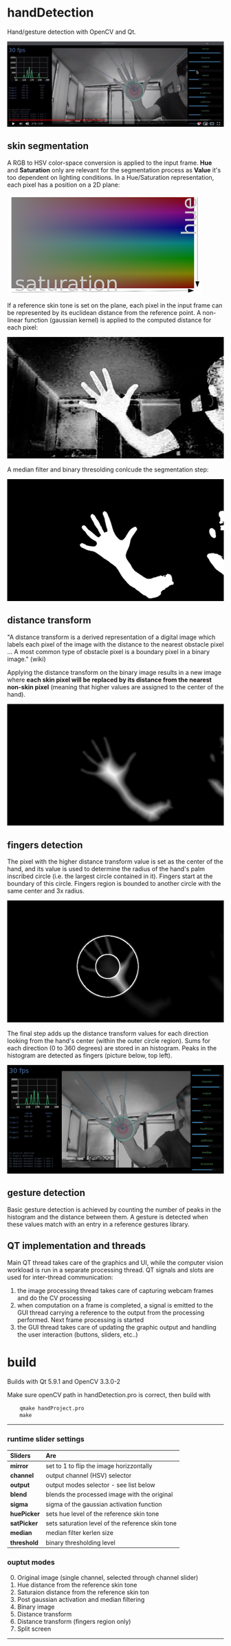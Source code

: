 # handDetection
Hand/gesture detection with OpenCV and Qt.

[![IMAGE ALT TEXT HERE](pics/thumb.png)](https://www.youtube.com/watch?v=pJyfd6UgbvM)

## skin segmentation
A RGB to HSV color-space conversion is applied to the input frame. **Hue** and **Saturation** only are relevant for the segmentation process as **Value** it's too dependent on lighting conditions.
In a Hue/Saturation representation, each pixel has a position on a 2D plane:

![hue/saturation space](pics/hueSatSpace.png)

If a reference skin tone is set on the plane, each pixel in the input frame can be represented by its euclidean distance from the reference point. A non-linear function (gaussian kernel) is applied to the computed distance for each pixel:

![distance from reference skin tone + gaussian kernel](pics/gaussian.png)

A median filter and binary thresolding conlcude the segmentation step:

![binary threshold](pics/binary.png)

## distance transform
"A distance transform is a derived representation of a digital image which labels each pixel of the image with the distance to the nearest obstacle pixel ... A most common type of obstacle pixel is a boundary pixel in a binary image." (wiki)

Applying the distance transform on the binary image results in a new image where **each skin pixel will be replaced by its distance from the nearest non-skin pixel** (meaning that higher values are assigned to the center of the hand).

![distance transform](pics/distanceTransform.png)

## fingers detection
The pixel with the higher distance transform value is set as the center of the hand, and its value is used to determine the radius of the hand's palm inscribed circle (i.e. the largest circle contained in it). Fingers start at the boundary of this circle. Fingers region is bounded to another circle with the same center and 3x radius.

![fingers ROI](pics/fingers.png)

The final step adds up the distance transform values for each direction looking from the hand's center (within the outer circle region). Sums for each direction (0 to 360 degrees) are stored in an histogram. Peaks in the histogram are detected as fingers (picture below, top left).

![hand profile histogram](pics/handProfile.png)

## gesture detection

Basic gesture detection is achieved by counting the number of peaks in the histogram and the distance between them. A gesture is detected when these values match with an entry in a reference gestures library.

## QT implementation and threads
Main QT thread takes care of the graphics and UI, while the computer vision workload is run in a separate processing thread. QT signals and slots are used for inter-thread communication:
1. the image processing thread takes care of capturing webcam frames and do the CV processing
2. when computation on a frame is completed, a signal is emitted to the GUI thread carrying a reference to the output from the processing performed. Next frame processing is started
3. the GUI thread takes care of updating the graphic output and handling the user interaction (buttons, sliders, etc..)


# build
Builds with Qt 5.9.1 and OpenCV 3.3.0-2

Make sure openCV path in handDetection.pro is correct, then build with 

        qmake handProject.pro
        make


---

### runtime slider settings
| Sliders | Are |
| :--- | :--- |
| **mirror** | set to 1 to flip the image horizzontally |
| **channel** | output channel (HSV) selector |
| **output** | output modes selector - see list below |
| **blend** | blends the processed image with the original|
| **sigma** | sigma of the gaussian activation function |
| **huePicker** | sets hue level of the reference skin tone |
| **satPicker** | sets saturation level of the reference skin tone |
| **median**  | median filter kerlen size |
| **threshold** | binary thresholding level |

### ouptut modes
0. Original image (single channel, selected through channel slider)
1. Hue distance from the reference skin tone
2. Saturaion distance from the reference skin ton
3. Post gaussian activation and median filtering
4. Binary image
4. Distance transform
5. Distance transform (fingers region only)
6. Split screen

---
